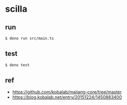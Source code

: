 # scilla

## run

```sh
$ deno run src/main.ts
```

## test

```sh
$ deno test
```

## ref

* https://github.com/kobalab/majiang-core/tree/master
* https://blog.kobalab.net/entry/20151224/1450883400
